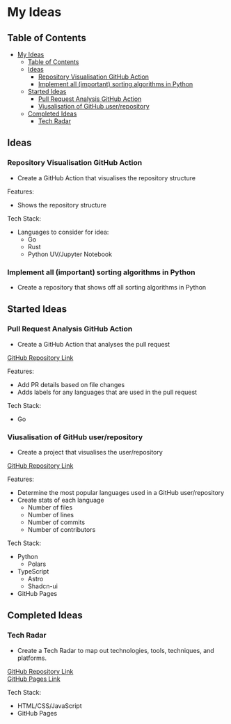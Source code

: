 # My Ideas

## Table of Contents

- [My Ideas](#my-ideas)
  - [Table of Contents](#table-of-contents)
  - [Ideas](#ideas)
    - [Repository Visualisation GitHub Action](#repository-visualisation-github-action)
    - [Implement all (important) sorting algorithms in Python](#implement-all-important-sorting-algorithms-in-python)
  - [Started Ideas](#started-ideas)
    - [Pull Request Analysis GitHub Action](#pull-request-analysis-github-action)
    - [Viusalisation of GitHub user/repository](#viusalisation-of-github-userrepository)
  - [Completed Ideas](#completed-ideas)
    - [Tech Radar](#tech-radar)

## Ideas

### Repository Visualisation GitHub Action

- Create a GitHub Action that visualises the repository structure

Features:

- Shows the repository structure

Tech Stack:

- Languages to consider for idea:
  - Go
  - Rust
  - Python UV/Jupyter Notebook

### Implement all (important) sorting algorithms in Python

- Create a repository that shows off all sorting algorithms in Python

## Started Ideas

### Pull Request Analysis GitHub Action

- Create a GitHub Action that analyses the pull request

[GitHub Repository Link](https://github.com/JackPlowman/github-pr-analyser)

Features:

- Add PR details based on file changes
- Adds labels for any languages that are used in the pull request

Tech Stack:

- Go

### Viusalisation of GitHub user/repository

- Create a project that visualises the user/repository

[GitHub Repository Link](https://github.com/JackPlowman/github-stats)

Features:

- Determine the most popular languages used in a GitHub user/repository
- Create stats of each language
  - Number of files
  - Number of lines
  - Number of commits
  - Number of contributors

Tech Stack:

- Python
  - Polars
- TypeScript
  - Astro
  - Shadcn-ui
- GitHub Pages

## Completed Ideas

### Tech Radar

- Create a Tech Radar to map out technologies, tools, techniques, and platforms.

[GitHub Repository Link](https://github.com/JackPlowman/tech-radar)<br>
[GitHub Pages Link](https://jackplowman.github.io/tech-radar/)

Tech Stack:

- HTML/CSS/JavaScript
- GitHub Pages
